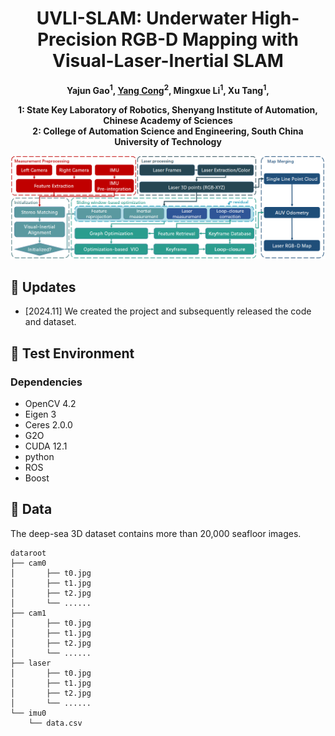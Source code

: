 <h1 align="center">UVLI-SLAM: Underwater High-Precision RGB-D Mapping with Visual-Laser-Inertial SLAM</h1>

<p align="center"><strong>
    Yajun Gao</a><sup>1</sup>,
    <a href = "https://scholar.google.com/citations?user=iUUu8PkAAAAJ&hl=zh-CN">Yang Cong</a><sup>2</sup>,
    Mingxue Li</a><sup>1</sup>,
    Xu Tang</a><sup>1</sup>,
</strong></p>

<p align="center"><strong>
    1: State Key Laboratory of Robotics, Shenyang Institute of Automation, Chinese Academy of Sciences</a><br>
    2: College of Automation Science and Engineering, South China University of Technology</a><br>
</strong></p>


<p align="middle">
  <img src="framework.jpg" width="600" />
</p>

## :eyes: Updates
* [2024.11] We created the project and subsequently released the code and dataset.


## :checkered_flag: Test Environment
### Dependencies
* OpenCV 4.2
* Eigen 3
* Ceres 2.0.0
* G2O 
* CUDA 12.1
* python
* ROS
* Boost


## :book: Data
The deep-sea 3D dataset contains more than 20,000 seafloor images.

```
dataroot
├── cam0
│       ├── t0.jpg
│       ├── t1.jpg
│       ├── t2.jpg
│       └── ......
├── cam1
│       ├── t0.jpg
│       ├── t1.jpg
│       ├── t2.jpg
│       └── ......
├── laser
│       ├── t0.jpg
│       ├── t1.jpg
│       ├── t2.jpg
│       └── ......
└── imu0
    └── data.csv
